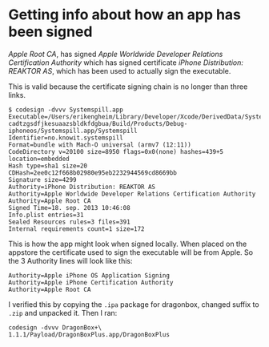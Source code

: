 # Getting info about how an app has been signed

*Apple Root CA*, has signed *Apple Worldwide Developer Relations Certification Authority* which has signed certificate *iPhone Distribution: REAKTOR AS*, which has been used to actually sign the executable.

This is valid because the certificate signing chain is no longer than three links. 

	$ codesign -dvvv Systemspill.app 
	Executable=/Users/erikengheim/Library/Developer/Xcode/DerivedData/Systemspill-cadtzgsdfjkesuaazsbldkfdgbua/Build/Products/Debug-iphoneos/Systemspill.app/Systemspill
	Identifier=no.knowit.systemspill
	Format=bundle with Mach-O universal (armv7 (12:11))
	CodeDirectory v=20100 size=8950 flags=0x0(none) hashes=439+5 location=embedded
	Hash type=sha1 size=20
	CDHash=2ee0c12f668b02980e95eb2232944569cd8669bb
	Signature size=4299
	Authority=iPhone Distribution: REAKTOR AS
	Authority=Apple Worldwide Developer Relations Certification Authority
	Authority=Apple Root CA
	Signed Time=18. sep. 2013 10:46:08
	Info.plist entries=31
	Sealed Resources rules=3 files=391
	Internal requirements count=1 size=172
	
This is how the app might look when signed locally. When placed on the appstore the certificate used to sign the executable will be from Apple. So the 3 Authority lines will look like this:

	Authority=Apple iPhone OS Application Signing
	Authority=Apple iPhone Certification Authority
	Authority=Apple Root CA
	
I verified this by copying the `.ipa` package for dragonbox, changed suffix to `.zip` and unpacked it. Then I ran:

	codesign -dvvv DragonBox+\ 1.1.1/Payload/DragonBoxPlus.app/DragonBoxPlus
